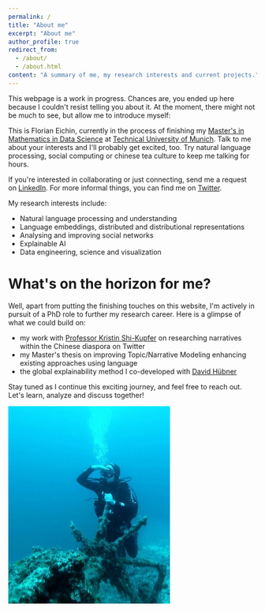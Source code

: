 ```yaml
---
permalink: /
title: "About me"
excerpt: "About me"
author_profile: true
redirect_from: 
  - /about/
  - /about.html
content: "A summary of me, my research interests and current projects."
---
```


This webpage is a work in progress. Chances are, you ended up here because I couldn't resist telling you about it. At the moment, there might not be much to see, but allow me to introduce myself:

This is Florian Eichin, currently in the process of finishing my [Master's in Mathematics in Data Science](https://www.ma.tum.de/en/studies-information/study-programs-mathematics/master-mathematics-in-data-science.html) at [Technical University of Munich](https://www.cit.tum.de/en/cit/home/). Talk to me about your interests and I'll probably get excited, too. Try natural language processing, social computing or chinese tea culture to keep me talking for hours.

If you're interested in collaborating or just connecting, send me a request on [LinkedIn](https://www.linkedin.com/in/florian-eichin/). For more informal things, you can find me on [Twitter](https://twitter.com/florian_eichin).

My research interests include:
- Natural language processing and understanding
- Language embeddings, distributed and distributional representations
- Analysing and improving social networks
- Explainable AI
- Data engineering, science and visualization


What's on the horizon for me?
=====

Well, apart from putting the finishing touches on this website, I'm actively in pursuit of a PhD role to further my research career. Here is a glimpse of what we could build on:

- my work with [Professor Kristin Shi-Kupfer](https://www.uni-trier.de/en/universitaet/fachbereiche-faecher/fachbereich-ii/faecher/chinese-studies/profile/staff-a-z/translate-to-englisch-prof-dr-kristin-shi-kupfer) on researching narratives within the Chinese diaspora on Twitter
- my Master's thesis on improving Topic/Narrative Modeling enhancing existing approaches using language
- the global explainability method I co-developed with [David Hübner](https://david-huebner.com/)

Stay tuned as I continue this exciting journey, and feel free to reach out. Let's learn, analyze and discuss together!

<img style="float: center;" src="images/underthewater.jpg" alt="Me diving a shipwreck in Croatia">